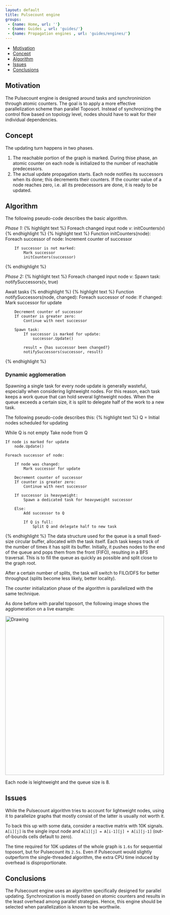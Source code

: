 ```yaml
---
layout: default
title: Pulsecount engine
groups: 
 - {name: Home, url: ''}
 - {name: Guides , url: 'guides/'}
 - {name: Propagation engines , url: 'guides/engines/'}
---
```


* [Motivation](#motivation)
* [Concept](#concept)
* [Algorithm](#algorithm)
* [Issues](#issues)
* [Conclusions](#conclusions)

## Motivation

The Pulsecount engine is designed around tasks and synchroninizion through atomic counters.
The goal is to apply a more effective parallelization scheme than parallel Toposort.
Instead of synchronizing the control flow based on topology level, nodes should have to wait for their individual dependencies.


## Concept

The updating turn happens in two phases.

1. The reachable portion of the graph is marked.
   During thise phase, an atomic counter on each node is initialized to the number of reachable predecessors.
2. The actual update propagation starts. Each node notifies its successors when its done; this decrements their counters.
   If the counter value of a node reaches zero, i.e. all its predecessors are done, it is ready to be updated.

## Algorithm

The following pseudo-code describes the basic algorithm.

*Phase 1:*
{% highlight text %}
Foreach changed input node v:
    initCounters(v)
{% endhighlight %}
{% highlight text %}
Function initCounters(node):
    Foreach successor of node:
        Increment counter of successor

        If successor is not marked:
            Mark successor
            initCounters(successor)
{% endhighlight %}

*Phase 2:*
{% highlight text %}
Foreach changed input node v:
    Spawn task:
        notifySuccessors(v, true)

Await tasks
{% endhighlight %}
{% highlight text %}
Function notifySuccessors(node, changed):
    Foreach successor of node:
        If changed:
            Mark successor for update

        Decrement counter of successor
        If counter is greater zero:
            Continue with next successor

        Spawn task:
            If successor is marked for update:
                successor.Update()

            result = {has successor been changed?}
            notifySuccessors(successor, result) 
{% endhighlight %}

### Dynamic agglomeration

Spawning a single task for every node update is generally wasteful, especially when considering lightweight nodes.
For this reason, each task keeps a work queue that can hold several lightweight nodes.
When the queue exceeds a certain size, it is split to delegate half of the work to a new task.

The following pseudo-code describes this:
{% highlight text %}
Q = Initial nodes scheduled for updating

While Q is not empty
    Take node from Q

    If node is marked for update
        node.Update()

    Foreach successor of node:

        If node was changed:
            Mark successor for update

        Decrement counter of successor
        If counter is greater zero:
            Continue with next successor

        If successor is heavyweight:
            Spawn a dedicated task for heavyweight successor

        Else:
            Add successor to Q

            If Q is full:
                Split Q and delegate half to new task
{% endhighlight %}
The data structure used for the queue is a small fixed-size circular buffer, allocated with the task itself.
Each task keeps track of the number of times it has split its buffer.
Initially, it pushes nodes to the end of the queue and pops them from the front (FIFO), resulting in a BFS traversal.
This is to fill the queue as quickly as possible and split close to the graph root.

After a certain number of splits, the task will switch to FILO/DFS for better throughput (splits become less likely, better locality).

The counter initialization phase of the algorithm is parallelized with the same technique.

As done before with parallel toposort, the following image shows the agglomeration on a live example:

<img src="{{ site.baseurl }}/media/pulsecount.png" alt="Drawing" width="500px"/>

Each node is leightweight and the queue size is 8.


## Issues

While the Pulsecount algorithm tries to account for lightweight nodes, using it to parallelize graphs that mostly consist of the latter is usually not worth it.

To back this up with some data, consider a reactive matrix with 10K signals.
`A[i][j]` is the single input node and `A[i][j] = A[i-1][j] + A[i][j-1]` (out-of-bounds cells default to zero).

The time required for 10K updates of the whole graph is `1.6s` for sequential toposort, but for Pulsecount its `2.5s`.
Even if Pulsecount would slightly outperform the single-threaded algorithm, the extra CPU time induced by overhead is disproportionate.


## Conclusions

The Pulsecount engine uses an algorithm specifically designed for parallel updating.
Synchronization is mostly based on atomic counters and results in the least overhead among parallel strategies.
Hence, this engine should be selected when parallelization is known to be worthwile.